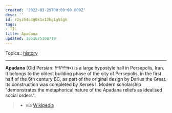 ```yaml
---
created: '2022-03-29T00:00:00.000Z'
desc: ''
id: r2yzh4o4g0k1x12hg1g55gk
tags:
- TIL
title: Apadana
updated: 1653675360719
---
```

   
Topics::  [history](../topics/history.md)   
   
   
---   
   
**Apadana** (Old Persian: 𐎠𐎱𐎭𐎠𐎴) is a large hypostyle hall in Persepolis, Iran. It belongs to the oldest building phase of the city of Persepolis, in the first half of the 6th century BC, as part of the original design by Darius the Great. Its construction was completed by Xerxes I. Modern scholarship "demonstrates the metaphorical nature of the Apadana reliefs as idealised social orders".   
   
> - via [Wikipedia](https://en.wikipedia.org/wiki/Apadana)